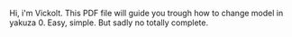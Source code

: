 Hi, i'm Vickolt. This PDF file will guide you trough how to change model in yakuza 0. Easy, simple. But sadly no totally complete.
